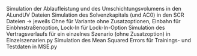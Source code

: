 Simulation der Ablaufleistung und des Umschichtungsvolumens in den ALundUV Dateien
Simulation des Solvenzkapitals (und AC0) in den SCR Dateien
-> jeweils Ohne für Variante ohne Zusatzoptionen, Einbahn für Einbhnstraßenoption, Lock-In für Lock-In-Option
Simulation des Vertragsverlaufs für ein einzelnes Szenario (ohne Zusatzoption) in Einzelszenarien.py
Simulation des Mean Squared Errors für Trainings- und Testdaten in MSE.py
